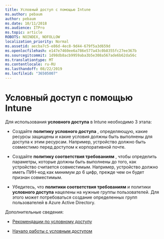 ```yaml
---
title: Условный доступ с помощью Intune
ms.author: pebaum
author: pebaum
ms.date: 10/11/2018
ms.audience: ITPro
ms.topic: article
ROBOTS: NOINDEX, NOFOLLOW
localization_priority: Normal
ms.assetid: aecba7c5-e86d-4ec8-9d44-679f5a3d659d
ms.openlocfilehash: e147e7460ee6a786e577a43c0b8355fc27ee367b
ms.sourcegitcommit: 1d98db8acb9959aba3b5e308a567ade6b62da56c
ms.translationtype: MT
ms.contentlocale: ru-RU
ms.lasthandoff: 08/22/2019
ms.locfileid: "36505007"
---
```

# <a name="conditional-access-with-intune"></a>Условный доступ с помощью Intune

Для использования **условного доступа** в Intune необходимо 3 этапа: 
  
- Создайте **политику условного доступа** , определяющую, какие ресурсы защищены и какие условия должны быть выполнены для доступа к этим ресурсам. Например, устройство должно быть совместимо перед доступом к корпоративной почте. 
    
- Создайте **политику соответствия требованиям** , чтобы определить параметры, которые должны быть выполнены до того, как устройство считается совместимым. Например, устройство должно иметь ПИН-код как минимум до 6 цифр, прежде чем он будет признан совместимым. 
    
- Убедитесь, что **политики соответствия требованиям** и политики **условного доступа** нацелены на нужные группы пользователей. Для этого может потребоваться создание определенных групп пользователей в Azure Active Directory. 
    
Дополнительные сведения:
  
- [Рекомендации по условному доступу](https://docs.microsoft.com/azure/active-directory/conditional-access/best-practices)
    
- [Начало работы с условным доступом](https://docs.microsoft.com/azure/active-directory/active-directory-conditional-access-azure-portal-get-started)
    

